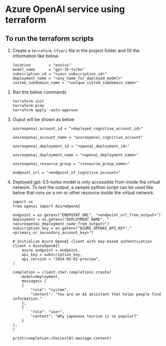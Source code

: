 # Azure OpenAI service using terraform

## To run the terraform scripts

1. Create a `terraform.tfvars` file in the project folder and fill the information like below.

   ```
   location        = "eastus"
   model_name      = "gpt-35-turbo"
   subscription_id = "<your_subscription_id>"
   deployment_name = "<any_name_for_deployed_model>"
   custom_subdomain_name = "<unique_custom_subdomain_name>"
   ```

2. Run the below commands

   ```
   terraform init
   terraform plan
   terraform apply -auto-approve
   ```

3. Ouput will be shown as below

   ```
   azureopenai_account_id = "<deployed_cognitive_account_id>"

   azureopenai_account_name = "azureopenai_cognitive_account"

   azureopenai_deployment_id = "<openai_deployment_id>"

   azureopenai_deployment_name = "<openai_deployment_name>"

   azureopenai_resource_group = "<resource_group_name>"

   endpoint_url = "<endpoint_of_cognitive_account>"
   ```

4. Deployed gpt-3.5-turbo model is only accessible from inside the virtual network. To test the output, a sample python script can be used like below that runs on a vm or other resource inside the virtual network.

   ```
   import os
   from openai import AzureOpenAI

   endpoint = os.getenv("ENDPOINT_URL", "<endpoint_url_from_output>")
   deployment = os.getenv("DEPLOYMENT_NAME", "<azureopenai_deployment_name_from_output>")
   subscription_key = os.getenv("AZURE_OPENAI_API_KEY","<primary_or_secondary_account_key>")

   # Initialize Azure OpenAI client with key-based authentication
   client = AzureOpenAI(
       azure_endpoint = endpoint,
       api_key = subscription_key,
       api_version = "2024-05-01-preview",
   )

   completion = client.chat.completions.create(
       model=deployment,
       messages= [
       {
           "role": "system",
           "content": "You are an AI assistant that helps people find information."
       },
       {
           "role": "user",
           "content": "Why japanese tourism is so popular?"
       }
   ],
   )

   print(completion.choices[0].message.content)
   ```
